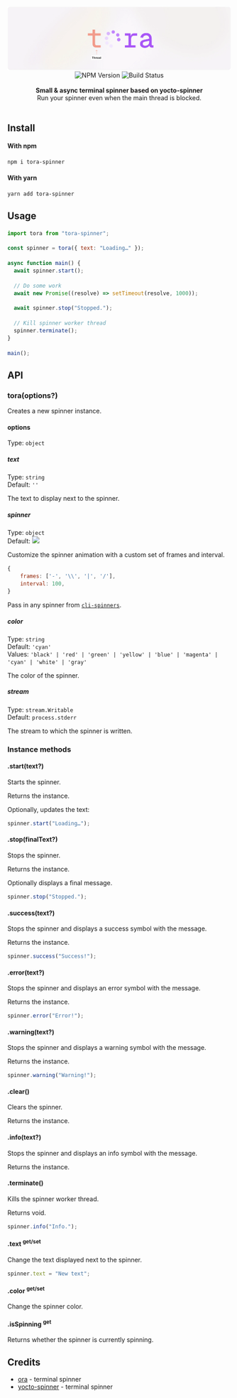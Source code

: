<img alt="tora banner" src="https://github.com/quirkie-io/tora/raw/main/.github/banner.webp"/>

<div align="center">
    <img src="https://badgen.net/npm/v/tora-spinner?" alt="NPM Version" />
    <img src="https://github.com/quirkie-io/tora/actions/workflows/ci.yaml/badge.svg" alt="Build Status" />
</a>
</div>
<br />

<div align="center"><strong>Small & async terminal spinner based on yocto-spinner</strong></div>
<div align="center">Run your spinner even when the main thread is blocked.</div>

<br />

## Install

#### With npm

```sh
npm i tora-spinner
```

#### With yarn

```sh
yarn add tora-spinner
```

## Usage

```js
import tora from "tora-spinner";

const spinner = tora({ text: "Loading…" });

async function main() {
  await spinner.start();

  // Do some work
  await new Promise((resolve) => setTimeout(resolve, 1000));

  await spinner.stop("Stopped.");

  // Kill spinner worker thread
  spinner.terminate();
}

main();
```

## API

### tora(options?)

Creates a new spinner instance.

#### options

Type: `object`

##### text

Type: `string`\
Default: `''`

The text to display next to the spinner.

##### spinner

Type: `object`\
Default: <img src="https://github.com/sindresorhus/ora/blob/main/screenshot-spinner.gif?raw=true" width="14">

Customize the spinner animation with a custom set of frames and interval.

```js
{
	frames: ['-', '\\', '|', '/'],
	interval: 100,
}
```

Pass in any spinner from [`cli-spinners`](https://github.com/sindresorhus/cli-spinners).

##### color

Type: `string`\
Default: `'cyan'`\
Values: `'black' | 'red' | 'green' | 'yellow' | 'blue' | 'magenta' | 'cyan' | 'white' | 'gray'`

The color of the spinner.

##### stream

Type: `stream.Writable`\
Default: `process.stderr`

The stream to which the spinner is written.

### Instance methods

#### .start(text?)

Starts the spinner.

Returns the instance.

Optionally, updates the text:

```js
spinner.start("Loading…");
```

#### .stop(finalText?)

Stops the spinner.

Returns the instance.

Optionally displays a final message.

```js
spinner.stop("Stopped.");
```

#### .success(text?)

Stops the spinner and displays a success symbol with the message.

Returns the instance.

```js
spinner.success("Success!");
```

#### .error(text?)

Stops the spinner and displays an error symbol with the message.

Returns the instance.

```js
spinner.error("Error!");
```

#### .warning(text?)

Stops the spinner and displays a warning symbol with the message.

Returns the instance.

```js
spinner.warning("Warning!");
```

#### .clear()

Clears the spinner.

Returns the instance.

#### .info(text?)

Stops the spinner and displays an info symbol with the message.

Returns the instance.

#### .terminate()

Kills the spinner worker thread.

Returns void.

```js
spinner.info("Info.");
```

#### .text <sup>get/set</sup>

Change the text displayed next to the spinner.

```js
spinner.text = "New text";
```

#### .color <sup>get/set</sup>

Change the spinner color.

#### .isSpinning <sup>get</sup>

Returns whether the spinner is currently spinning.

## Credits

- [ora](https://github.com/sindresorhus/ora) - terminal spinner
- [yocto-spinner](https://github.com/sindresorhus/yocto-spinner) - terminal spinner
